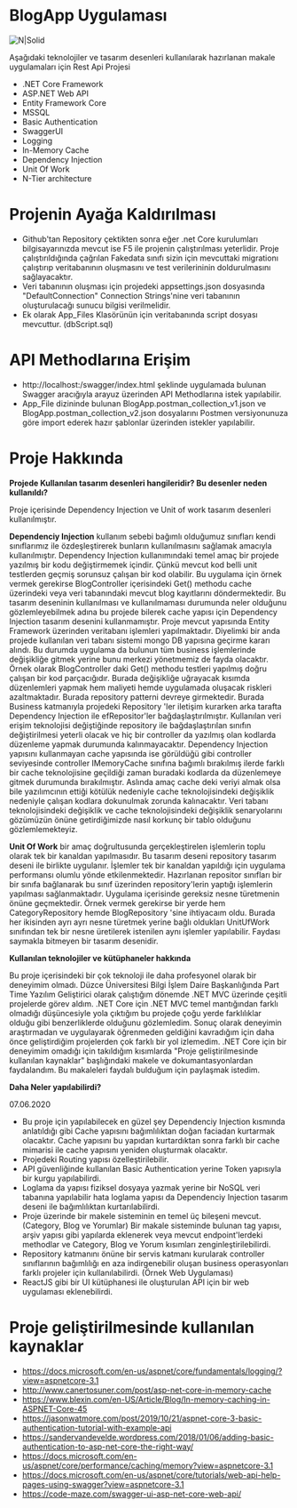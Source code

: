 # BlogApp Uygulaması

![N|Solid](https://encrypted-tbn0.gstatic.com/images?q=tbn:ANd9GcRIkY5SQiJnas8-1-o31zSIAjFEHNtDZCVqFw&usqp=CAU)

Aşağıdaki teknolojiler ve tasarım desenleri kullanılarak hazırlanan makale uygulamaları için Rest Api Projesi

  - .NET Core Framework 
  - ASP.NET Web API
  - Entity Framework Core
  - MSSQL
  - Basic Authentication
  - SwaggerUI
  - Logging
  - In-Memory Cache
  - Dependency Injection
  - Unit Of Work
  - N-Tier architecture

# Projenin Ayağa Kaldırılması

  - Github'tan Repository çektikten sonra eğer .net Core kurulumları bilgisayarınızda mevcut ise F5 ile projenin çalıştırılması yeterlidir. Proje çalıştırıldığında çağrılan Fakedata sınıfı sizin için mevcuttaki migrationı çalıştırıp veritabanının oluşmasını ve test verilerininin doldurulmasını sağlayacaktır. 
  - Veri tabanının oluşması için projedeki appsettings.json dosyasında "DefaultConnection" Connection Strings'nine veri tabanının oluşturulacağı sunucu bilgisi verilmelidir.
  - Ek olarak App_Files Klasörünün için veritabanında script dosyası mevcuttur. (dbScript.sql)

# API Methodlarına Erişim

  - http://localhost:<port>/swagger/index.html şeklinde uygulamada bulunan Swagger aracığıyla arayuz üzerinden API Methodlarına istek yapılabilir.
  - App_File dizininde bulunan BlogApp.postman_collection_v1.json ve BlogApp.postman_collection_v2.json dosyalarını Postmen versiyonunuza göre import ederek hazır şablonlar üzerinden istekler yapılabilir.
  
# Proje Hakkında

**Projede Kullanılan tasarım desenleri hangileridir? Bu desenler neden kullanıldı?**

 Proje içerisinde Dependency Injection ve Unit of work tasarım desenleri kullanılmıştır. 
 
 **Dependenciy Injection** kullanım sebebi bağımlı olduğumuz sınıfları kendi sınıflarımız ile özdeşleştirerek bunların kullanılmasını sağlamak amacıyla kullanılmıştır. Dependency Injection kullanımındaki temel amaç bir projede yazılmış bir kodu değiştirmemek içindir. Çünkü mevcut kod belli unit testlerden geçmiş sorunsuz çalışan bir kod olabilir. Bu uygulama için örnek vermek gerekirse BlogController içerisindeki Get() methodu cache üzerindeki veya veri tabanındaki mevcut blog kayıtlarını döndermektedir. Bu tasarım deseninin kullanılması ve kullanılmaması durumunda neler olduğunu gözlemleyebilmek adına bu projede bilerek cache yapısı için Dependency Injection tasarım desenini kullanmamıştır. Proje mevcut yapısında Entity Framework üzerinden veritabanı işlemleri yapılmaktadır. Diyelimki bir anda projede kullanılan veri tabanı sistemi mongo DB yapısına geçirme kararı alındı. Bu durumda uygulama da bulunun tüm business işlemlerinde değişikliğe gitmek yerine bunu merkezi yönetmemiz de fayda olacaktır. Örnek olarak BlogController daki Get() methodu testleri yapılmış doğru çalışan bir kod parçacığıdır. Burada değişikliğe uğrayacak kısımda düzenlemleri yapmak hem maliyeti hemde uygulamada oluşacak riskleri azaltmaktadır. Burada repository patterni devreye girmektedir. Burada Business katmanıyla projedeki Repository 'ler iletişim kurarken arka tarafta Dependency Injection ile efRepositor'ler bağdaşlaştırılmıştır. Kullanılan veri erişim teknolojisi değiştiğinde repository ile bağdaşlaştırılan sınıfın değiştirilmesi yeterli olacak ve hiç bir controller da yazılmış olan kodlarda düzenleme yapmak durumunda kalınmayacaktır. Dependency Injection yapısını kullanmayan cache yapısında ise görüldüğü gibi controller seviyesinde controller IMemoryCache sınıfına bağımlı bırakılmış ilerde farklı bir cache teknolojisine geçildiği zaman buradaki kodlarda da düzenlemeye gitmek durumunda bırakılmıştır. Aslında amaç cache deki veriyi almak olsa bile yazılımcının ettiği kötülük nedeniyle cache teknolojisindeki değişiklik nedeniyle çalışan kodlara dokunulmak zorunda kalınacaktır. Veri tabanı teknolojisindeki değişiklik ve cache teknolojisindeki değişiklik senaryolarını gözümüzün önüne getirdiğimizde nasıl korkunç bir tablo olduğunu gözlemlemekteyiz.
 
  **Unit Of Work**  bir amaç doğrultusunda gerçekleştirelen işlemlerin toplu olarak tek bir kanaldan yapılmasıdır. Bu tasarım deseni repository tasarım deseni ile birlikte uygulanır. İşlemler tek bir kanaldan yapıldığı için uygulama performansı olumlu yönde etkilenmektedir. Hazırlanan repositor sınıfları bir bir sınıfa bağlanarak bu sınıf üzerinden repository'lerin yaptığı işlemlerin yapılması sağlanmaktadır. Uygulama içerisinde gereksiz nesne türetmenin önüne geçmektedir. Örnek vermek gerekirse bir yerde hem CategoryRepository hemde BlogRepository 'sine ihtiyacaım oldu. Burada her ikisinden ayrı ayrı nesne türetmek yerine bağlı oldukları UnitUfWork sınıfından tek bir nesne üretilerek istenilen aynı işlemler yapılabilir. Faydası saymakla bitmeyen bir tasarım desenidir.

**Kullanılan teknolojiler ve kütüphaneler hakkında**

Bu proje içerisindeki bir çok teknoloji ile daha profesyonel olarak bir deneyimim olmadı. Düzce Üniversitesi Bilgi İşlem Daire Başkanlığında Part Time Yazılım Geliştirici olarak çalıştığım dönemde .NET MVC üzerinde çeşitli projelerde görev aldım. .NET Core için .NET MVC temel mantığından farklı olmadığı düşüncesiyle yola çıktığım bu projede çoğu yerde farklılıklar olduğu gibi benzerliklerde olduğunu gözlemledim. Sonuç olarak deneyimin araştırmadan ve uygulayarak öğrenmeden geldiğini kavradığım için daha önce geliştirdiğim projelerden çok farklı bir yol izlemedim.  .NET Core için bir deneyimim omadığı için takıldığım kısımlarda "Proje geliştirilmesinde kullanılan kaynaklar" başlığındaki makele ve dokumantasyonlardan faydalandım. Bu makaleleri faydalı bulduğum için paylaşmak istedim. 

**Daha Neler yapılabilirdi?**

07.06.2020
*   Bu proje için yapılabilecek en güzel şey Dependenciy Injection kısmında anlatıldığı gibi Cache yapısını bağımlılıktan doğan faciadan kurtarmak olacaktır. Cache yapısını bu yapıdan kurtardıktan sonra farklı bir cache mimarisi ile cache yapısını yeniden oluşturmak olacaktır. 
*   Projedeki Routing yapısı özelleştirilebilir.
*   API güvenliğinde kullanılan Basic Authentication yerine Token yapısıyla bir kurgu yapılabilirdi.
*   Loglama da yapısı fiziksel dosyaya yazmak yerine bir NoSQL veri tabanına yapılabilir hata loglama yapısı da Dependenciy Injection tasarım deseni ile bağımlılıktan kurtarılabilirdi.
*   Proje üzerinde bir makele sisteminin en temel üç bileşeni mevcut. (Category, Blog ve Yorumlar) Bir makale sisteminde bulunan tag yapısı, arşiv yapısı gibi yapılarda eklenerek veya mevcut endpoint'lerdeki methodlar ve Category, Blog ve Yorum kısımları  zenginleştirilebilirdi.
*   Repository katmanını önüne bir servis katmanı kurularak controller sınıflarının bağımlılığı en aza indirgenebilir oluşan business operasyonları farklı projeler için kullanılabilirdi. (Örnek Web Uygulaması)
*   ReactJS gibi bir UI kütüphanesi ile oluşturulan API için bir web uygulaması eklenebilirdi. 


# Proje geliştirilmesinde kullanılan kaynaklar

  - https://docs.microsoft.com/en-us/aspnet/core/fundamentals/logging/?view=aspnetcore-3.1
  - http://www.canertosuner.com/post/asp-net-core-in-memory-cache
  - https://www.blexin.com/en-US/Article/Blog/In-memory-caching-in-ASPNET-Core-45
  - https://jasonwatmore.com/post/2019/10/21/aspnet-core-3-basic-authentication-tutorial-with-example-api
  - https://sandervandevelde.wordpress.com/2018/01/06/adding-basic-authentication-to-asp-net-core-the-right-way/
  - https://docs.microsoft.com/en-us/aspnet/core/performance/caching/memory?view=aspnetcore-3.1
  - https://docs.microsoft.com/en-us/aspnet/core/tutorials/web-api-help-pages-using-swagger?view=aspnetcore-3.1
  - https://code-maze.com/swagger-ui-asp-net-core-web-api/

